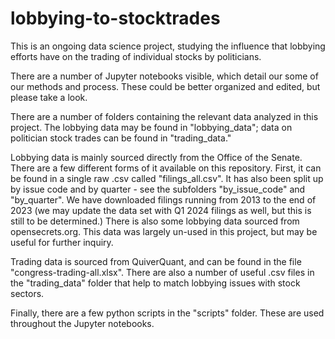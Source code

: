 # lobbying-to-stocktrades
This is an ongoing data science project, studying the influence that lobbying efforts have on the trading of individual stocks by politicians.

There are a number of Jupyter notebooks visible, which detail our some of our methods and process. These could be better organized and edited, but please take a look.

There are a number of folders containing the relevant data analyzed in this project. The lobbying data may be found in "lobbying_data"; data on politician stock trades can be found in "trading_data."

Lobbying data is mainly sourced directly from the Office of the Senate. There are a few different forms of it available on this repository. First, it can be found in a single raw .csv called "filings_all.csv". It has also been split up by issue code and by quarter - see the subfolders "by_issue_code" and "by_quarter". We have downloaded filings running from 2013 to the end of 2023 (we may update the data set with Q1 2024 filings as well, but this is still to be determined.)
There is also some lobbying data sourced from opensecrets.org. This data was largely un-used in this project, but may be useful for further inquiry.

Trading data is sourced from QuiverQuant, and can be found in the file "congress-trading-all.xlsx". There are also a number of useful .csv files in the "trading_data" folder that help to match lobbying issues with stock sectors.

Finally, there are a few python scripts in the "scripts" folder. These are used throughout the Jupyter notebooks.